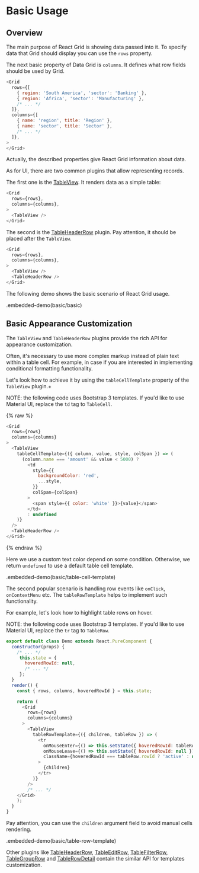 # Basic Usage

## Overview

The main purpose of React Grid is showing data passed into it. To specify data that Grid should display you can use the `rows` property.

The next basic property of Data Grid is `columns`. It defines what row fields should be used by Grid.

```js
<Grid
  rows={[
    { region: 'South America', 'sector': 'Banking' },
    { region: 'Africa', 'sector': 'Manufacturing' },
    /* ... */
  ]},
  columns={[
    { name: 'region', title: 'Region' },
    { name: 'sector', title: 'Sector' },
    /* ... */
  ]},
>
</Grid>
```

Actually, the described properties give React Grid information about data.

As for UI, there are two common plugins that allow representing records.

The first one is the [TableView](../reference/table-view.md). It renders data as a simple table:


```js
<Grid
  rows={rows},
  columns={columns},
>
  <TableView />
</Grid>
```

The second is the [TableHeaderRow](../reference/table-header-row.md) plugin. Pay attention, it should be placed after the `TableView`.

```js
<Grid
  rows={rows},
  columns={columns},
>
  <TableView />
  <TableHeaderRow />
</Grid>
```

The following demo shows the basic scenario of React Grid usage.

.embedded-demo(basic/basic)

## Basic Appearance Customization

The `TableView` and `TableHeaderRow` plugins provide the rich API for appearance customization.

Often, it's necessary to use more complex markup instead of plain text within a table cell. For example, in case if you are interested in implementing conditional formatting functionality.

Let's look how to achieve it by using the `tableCellTemplate` property of the `TableView` plugin.+

NOTE: the following code uses Bootstrap 3 templates. If you'd like to use Material UI, replace the `td` tag to `TableCell`.

{% raw %}
```js
<Grid
  rows={rows}
  columns={columns}
>
  <TableView
    tableCellTemplate={({ column, value, style, colSpan }) => (
      (column.name === 'amount' && value < 5000) ?
        <td
          style={{
            backgroundColor: 'red',
            ...style,
          }}
          colSpan={colSpan}
        >
          <span style={{ color: 'white' }}>{value}</span>
        </td>
        : undefined
    )}
  />
  <TableHeaderRow />
</Grid>
```
{% endraw %}

Here we use a custom text color depend on some condition. Otherwise, we return `undefined` to use a default table cell template.

.embedded-demo(basic/table-cell-template)

The second popular scenario is handling row events like `onClick`, `onContextMenu` etc. The `tableRowTemplate` helps to implement such functionality.

For example, let's look how to highlight table rows on hover.

NOTE: the following code uses Bootstrap 3 templates. If you'd like to use Material UI, replace the `tr` tag to `TableRow`.

```js
export default class Demo extends React.PureComponent {
  constructor(props) {
    /* ... */
     this.state = {
       hoveredRowId: null,
       /* ... */
     };
  }
  render() {
    const { rows, columns, hoveredRowId } = this.state;

    return (
      <Grid
        rows={rows}
        columns={columns}
      >
        <TableView
          tableRowTemplate={({ children, tableRow }) => (
            <tr
              onMouseEnter={() => this.setState({ hoveredRowId: tableRow.rowId })}
              onMouseLeave={() => this.setState({ hoveredRowId: null })}
              className={hoveredRowId === tableRow.rowId ? 'active' : null}
            >
              {children}
            </tr>
          )}
        />
        /* ... */
    </Grid>
    );
  }
}
```

Pay attention, you can use the `children` argument field to avoid manual cells rendering.

.embedded-demo(basic/table-row-template)

Other plugins like [TableHeaderRow](../reference/table-header-row.md), [TableEditRow](../reference/table-edit-row.md), [TableFilterRow](../reference/table-filter-row.md), [TableGroupRow](../reference/table-group-row.md) and [TableRowDetail](../reference/table-row-detail.md) contain the similar API for templates customization.
